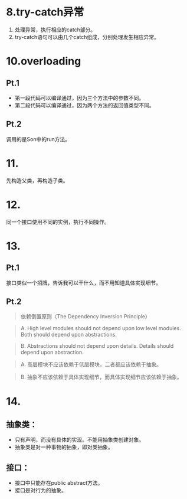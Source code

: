 # 8.try-catch异常
1. 处理异常，执行相应的catch部分。
2. try-catch语句可以由几个catch组成，分别处理发生相应异常。

# 10.overloading
## Pt.1
- 第一段代码可以编译通过，因为三个方法中的参数不同。
- 第二段代码可以编译通过，因为两个方法的返回值类型不同。
## Pt.2
调用的是Son中的run方法。

# 11.
先构造父类，再构造子类。

# 12.
同一个接口使用不同的实例，执行不同操作。

# 13.
## Pt.1
接口类似一个招牌，告诉我可以干什么，而不用知道具体实现细节。
## Pt.2
>依赖倒置原则（The Dependency Inversion Principle）

>A. High level modules should not depend upon low level modules. Both should depend upon abstractions.

>B. Abstractions should not depend upon details. Details should depend upon abstraction.

>A. 高层模块不应该依赖于低层模块，二者都应该依赖于抽象。

>B. 抽象不应该依赖于具体实现细节，而具体实现细节应该依赖于抽象。

# 14.
## 抽象类：
- 只有声明，而没有具体的实现。不能用抽象类创建对象。
- 抽象类是对一种事物的抽象，即对类抽象。
## 接口：
- 接口中只能存在public abstract方法。
- 接口是对行为的抽象。
